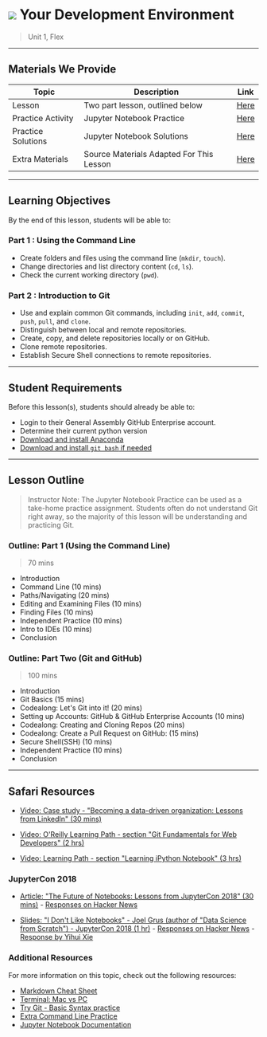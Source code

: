 # ![](https://ga-dash.s3.amazonaws.com/production/assets/logo-9f88ae6c9c3871690e33280fcf557f33.png) Your Development Environment

> Unit 1, Flex

---

## Materials We Provide

| Topic | Description | Link |
| --- | --- | --- |
| Lesson | Two part lesson, outlined below | [Here](your-development-environment.ipynb) |
| Practice Activity | Jupyter Notebook Practice | [Here](./practice/ipynb_practice1.ipynb) |
| Practice Solutions | Jupyter Notebook Solutions | [Here](./practice/solutions/ipynb_practice1-solution.ipynb) |
| Extra Materials | Source Materials Adapted For This Lesson | [Here](./extra-materials/) |

---

## Learning Objectives
By the end of this lesson, students will be able to:

### Part 1 : Using the Command Line

- Create folders and files using the command line (`mkdir`, `touch`).
- Change directories and list directory content (`cd`, `ls`).
- Check the current working directory (`pwd`).

### Part 2 : Introduction to Git

- Use and explain common Git commands, including `init`, `add`, `commit`, `push`, `pull`, and `clone`.
- Distinguish between local and remote repositories.
- Create, copy, and delete repositories locally or on GitHub.
- Clone remote repositories.
- Establish Secure Shell connections to remote repositories.

---

## Student Requirements

Before this lesson(s), students should already be able to:
- Login to their General Assembly GitHub Enterprise account.
- Determine their current python version
- [Download and install Anaconda](https://www.continuum.io/downloads)
- [Download and install `git bash` if needed](https://git-for-windows.github.io)

---

## Lesson Outline

> Instructor Note: The Jupyter Notebook Practice can be used as a take-home practice assignment. Students often do not understand Git right away, so the majority of this lesson will be understanding and practicing Git.

### Outline: Part 1 (Using the Command Line)
> 70 mins
- Introduction
- Command Line (10 mins)
- Paths/Navigating (20 mins)
- Editing and Examining Files (10 mins)
- Finding Files (10 mins)
- Independent Practice (10 mins)
- Intro to IDEs (10 mins)
- Conclusion

### Outline: Part Two (Git and GitHub)
> 100 mins
- Introduction
- Git Basics (15 mins)
- Codealong: Let's Git into it! (20 mins)
- Setting up Accounts: GitHub & GitHub Enterprise Accounts (10 mins)
- Codealong: Creating and Cloning Repos (20 mins)
- Codealong: Create a Pull Request on GitHub: (15 mins)
- Secure Shell(SSH) (10 mins)
- Independent Practice (10 mins)
- Conclusion

---

## Safari Resources

+ [Video: Case study - "Becoming a data-driven organization: Lessons from LinkedIn" (30 mins)](https://www.safaribooksonline.com/case-studies/business-transformation/becoming-a-data-driven-organiz/9781491991336-video308659/)

+ [Video: O'Reilly Learning Path - section "Git Fundamentals for Web Developers" (2 hrs)](https://www.safaribooksonline.com/learning-paths/learning-path-git/9781491987254/9781491987254-part25)

+ [Video: Learning Path - section "Learning iPython Notebook" (3 hrs)](https://www.safaribooksonline.com/videos/learning-ipython-notebook/9781771373142)

### JupyterCon 2018

+ [Article: "The Future of Notebooks: Lessons from JupyterCon 2018" (30 mins)](http://willcrichton.net/notes/lessons-from-jupytercon/) - [Responses on Hacker News](https://news.ycombinator.com/item?id=17839188)

+ [Slides: "I Don't Like Notebooks" - Joel Grus (author of "Data Science from Scratch") - JupyterCon 2018 (1 hr)](https://docs.google.com/presentation/d/1n2RlMdmv1p25Xy5thJUhkKGvjtV-dkAIsUXP-AL4ffI/edit#slide=id.g3da7b464f1_0_3) - [Responses on Hacker News](https://news.ycombinator.com/item?id=17856700) - [Response by Yihui Xie](https://yihui.name/en/2018/09/notebook-war/)

### Additional Resources

For more information on this topic, check out the following resources:

- [Markdown Cheat Sheet](https://github.com/adam-p/markdown-here/wiki/Markdown-Here-Cheatsheet)
- [Terminal: Mac vs PC](https://stackoverflow.com/questions/28487128/what-program-in-windows-is-equivalent-to-oss-terminal)
- [Try Git - Basic Syntax practice](https://try.github.io/levels/1/challenges/1)
- [Extra Command Line Practice](http://generalassembly.github.io/prework/cl/)
- [Jupyter Notebook Documentation](https://jupyter-notebook-beginner-guide.readthedocs.io/en/latest/)

